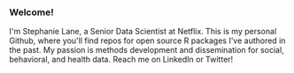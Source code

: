 ### Welcome!

I'm Stephanie Lane, a Senior Data Scientist at Netflix. This is my personal Github, where you'll find repos for open source R packages I've authored in the past. My passion is methods development and dissemination for social, behavioral, and health data. Reach me on LinkedIn or Twitter!

<!--
**stlane/stlane** is a ✨ _special_ ✨ repository because its `README.md` (this file) appears on your GitHub profile.

Here are some ideas to get you started:

- 🔭 I’m currently working on ...
- 🌱 I’m currently learning ...
- 👯 I’m looking to collaborate on ...
- 🤔 I’m looking for help with ...
- 💬 Ask me about ...
- 📫 How to reach me: ...
- 😄 Pronouns: ...
- ⚡ Fun fact: ...
-->
